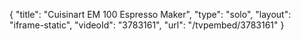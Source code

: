 {
    "title": "Cuisinart EM 100 Espresso Maker",
    "type": "solo",
    "layout": "iframe-static",
    "videoId": "3783161",
    "url": "\/tvpembed\/3783161"
}